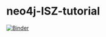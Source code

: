 # neo4j-ISZ-tutorial

[![Binder](https://mybinder.org/badge_logo.svg)](https://mybinder.org/v2/gh/bartosz822/neo4j-ISZ-tutorial/master?filepath=tutrial.ipynb)
